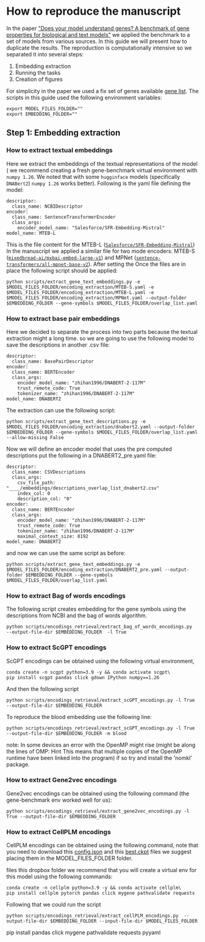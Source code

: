 # How to reproduce the manuscript
In the paper ["Does your model understand genes? A benchmark of gene properties for biological and text models"](https://arxiv.org/html/2412.04075) we applied the benchmark to a set of models from various sources. In this guide we will present how to duplicate the results.
The reproduction is computationally intensive so we separated it into several steps:
1. Embedding extraction
2. Running the tasks
3. Creation of figures

For simplicity in the paper we used a fix set of genes available [gene list](overlap_list.yaml). The scripts in this guide used the following environment variables:
```
export MODEL_FILES_FOLDER=""
export EMBEDDING_FOLDER=""
```

## Step 1: Embedding extraction
### How to extract textual embeddings
Here we extract the embeddings of the textual representations of the model (
    we recommend creating a fresh gene-benchmark virtual environment with `numpy 1.26`. We noted that with some `hugginface` models (specifically `DNABert2`) `numpy 1.26` works better). Following is the yaml file defining the model:
```
descriptor:
  class_name: NCBIDescriptor
encoder:
  class_name: SentenceTransformerEncoder
  class_args:
    encoder_model_name: "Salesforce/SFR-Embedding-Mistral"
model_name: MTEB-L
```

This is the file content for the MTEB-L ([`Salesforce/SFR-Embedding-Mistral`](https://huggingface.co/Salesforce/SFR-Embedding-Mistral)) In the manuscript we applied a similar file for two mode encoders: MTEB-S ([`mixedbread-ai/mxbai-embed-large-v1`](https://huggingface.co/mixedbread-ai/mxbai-embed-large-v1)) and MPNet ([`sentence-transformers/all-mpnet-base-v2`](https://huggingface.co/sentence-transformers/all-mpnet-base-v2)).
After setting the Once the files are in place the following script should be applied:

```
python scripts/extract_gene_text_embeddings.py -e $MODEL_FILES_FOLDER/encoding_extraction/MTEB-S.yaml -e $MODEL_FILES_FOLDER/encoding_extraction/MTEB-L.yaml -e $MODEL_FILES_FOLDER/encoding_extraction/MPNet.yaml --output-folder $EMBEDDING_FOLDER --gene-symbols $MODEL_FILES_FOLDER/overlap_list.yaml
```


### How to extract base pair embeddings
Here we decided to separate the process into two parts because the textual extraction might a long time. so we are going to use the following model to save the descriptions in another .csv file:

```
descriptor:
  class_name: BasePairDescriptor
encoder:
  class_name: BERTEncoder
  class_args:
    encoder_model_name: "zhihan1996/DNABERT-2-117M"
    trust_remote_code: True
    tokenizer_name: "zhihan1996/DNABERT-2-117M"
model_name: DNABERT2
```

The extraction can use the following script:

```
python scripts/extract_gene_text_descriptions.py -e $MODEL_FILES_FOLDER/encoding_extraction/dnabert2.yaml --output-folder $EMBEDDING_FOLDER --gene-symbols $MODEL_FILES_FOLDER/overlap_list.yaml --allow-missing False
```

Now we will define an encoder model that uses the pre computed descriptions put the following in a DNABERT2_pre.yaml file:

```
descriptor:
  class_name: CSVDescriptions
  class_args:
    csv_file_path: "____/embeddings/descriptions_overlap_list_dnabert2.csv"
    index_col: 0
    description_col: "0"
encoder:
  class_name: BERTEncoder
  class_args:
    encoder_model_name: "zhihan1996/DNABERT-2-117M"
    trust_remote_code: True
    tokenizer_name: "zhihan1996/DNABERT-2-117M"
    maximal_context_size: 8192
model_name: DNABERT2
```

and now we can use the same script as before:
```
python scripts/extract_gene_text_embeddings.py -e $MODEL_FILES_FOLDER/encoding_extraction/DNABERT2_pre.yaml --output-folder $EMBEDDING_FOLDER --gene-symbols $MODEL_FILES_FOLDER/overlap_list.yaml
```

### How to extract Bag of words encodings
The following script creates embedding for the gene symbols using the descriptions from NCBI and the bag of words algorithm.

```
python scripts/encodings_retrieval/extract_bag_of_words_encodings.py  --output-file-dir $EMBEDDING_FOLDER  -l True
```

### How to extract ScGPT encodings

ScGPT encodings can be obtained using the following virtual environment,

```
conda create -n scgpt python=3.9 -y && conda activate scgpt\
pip install scgpt pandas click gdown IPython numpy==1.26
```

And then the following script
```
python scripts/encodings_retrieval/extract_scGPT_encodings.py -l True --output-file-dir $EMBEDDING_FOLDER
```
To reproduce the blood embedding use the following line:
```
python scripts/encodings_retrieval/extract_scGPT_encodings.py -l True --output-file-dir $EMBEDDING_FOLDER -m blood
```

note: In some devices an error with the OpenMP might rise (might be along the lines of OMP: Hint This means that multiple copies of the OpenMP runtime have been linked into the program) if so try and install the 'nomkl' package.

### How to extract Gene2vec encodings
Gene2vec encodings can be obtained using the following command (the gene-benchmark env worked well for us):
```
python scripts/encodings_retrieval/extract_gene2vec_encodings.py -l True --output-file-dir $EMBEDDING_FOLDER
```

### How to extract CellPLM encodings
CellPLM encodings can be obtained using the following command, note that you need to download this [config.json]("https://www.dropbox.com/scl/fo/i5rmxgtqzg7iykt2e9uqm/h/ckpt/20230926_85M.config.json?rlkey=o8hi0xads9ol07o48jdityzv1&dl=0) and this [best.ckpt](https://www.dropbox.com/scl/fo/i5rmxgtqzg7iykt2e9uqm/h/ckpt/20230926_85M.best.ckpt?rlkey=o8hi0xads9ol07o48jdityzv1&dl=0) files we suggest placing them in the MODEL_FILES_FOLDER folder.

files this dropbox folder
we recommend that you will create a virtual env for this model using the following commands:
```
conda create -n cellplm python=3.9 -y && conda activate cellplm\
pip install cellplm pytorch pandas click mygene pathvalidate requests
```
Following that we could run the script

```
python scripts/encodings_retrieval/extract_cellPLM_encodings.py  --output-file-dir $EMBEDDING_FOLDER --input-file-dir $MODEL_FILES_FOLDER
```

pip install pandas click mygene pathvalidate requests pyyaml
